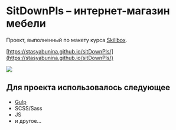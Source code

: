 # SitDownPls – интернет-магазин мебели

Проект, выполненный по макету курса [Skillbox](https://skillbox.ru/).

[https://stasyabunina.github.io/sitDownPls/](https://stasyabunina.github.io/sitDownPls/)

![](sitdownpls.gif)

## Для проекта использовалось следующее
+ [Gulp](https://gulpjs.com/) 
+ SCSS/Sass
+ JS
+ и другое...

